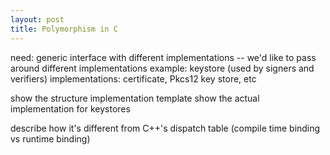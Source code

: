 ```yaml
---
layout: post
title: Polymorphism in C
---
```


need: generic interface with different implementations -- we'd like to pass around different implementations
example: keystore (used by signers and verifiers)
implementations: certificate, Pkcs12 key store, etc

show the structure implementation template
show the actual implementation for keystores

describe how it's different from C++'s dispatch table (compile time binding vs runtime binding)

